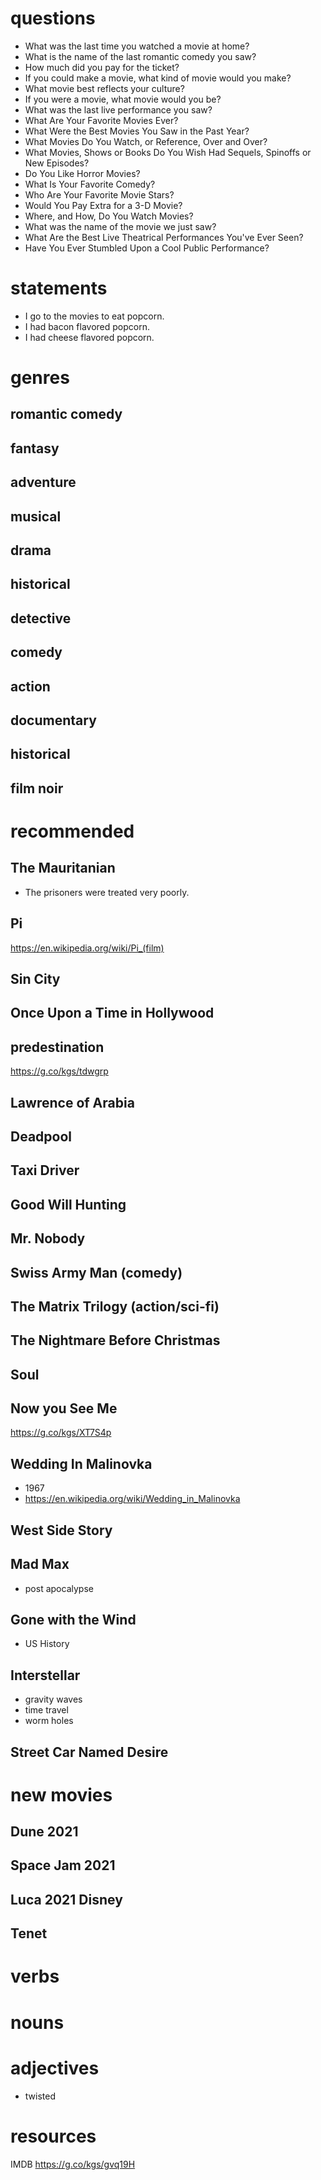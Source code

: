 # questions
- What was the last time you watched a movie at home?
- What is the name of the last romantic comedy you saw?
- How much did you pay for the ticket?
- If you could make a movie, what kind of movie would you make?
- What movie best reflects your culture?
- If you were a movie, what movie would you be?
-  What was the last live performance you saw?
- What Are Your Favorite Movies Ever?
- What Were the Best Movies You Saw in the Past Year?
- What Movies Do You Watch, or Reference, Over and Over?
- What Movies, Shows or Books Do You Wish Had Sequels, Spinoffs or New Episodes?
- Do You Like Horror Movies?
- What Is Your Favorite Comedy?
- Who Are Your Favorite Movie Stars?
- Would You Pay Extra for a 3-D Movie?
- Where, and How, Do You Watch Movies?
- What was the name of the movie we just saw?
- What Are the Best Live Theatrical Performances You've Ever Seen?
- Have You Ever Stumbled Upon a Cool Public Performance?

# statements
- I go to the movies to eat popcorn.
- I had bacon flavored popcorn.
- I had cheese flavored popcorn.


# genres
## romantic comedy
## fantasy
## adventure
## musical
## drama
## historical
## detective
## comedy
## action
## documentary
## historical
## film noir

# recommended
## The Mauritanian
- The prisoners were treated very poorly.

## Pi
https://en.wikipedia.org/wiki/Pi_(film)
## Sin City
## Once Upon a Time in Hollywood
## predestination
https://g.co/kgs/tdwgrp
## Lawrence of Arabia
## Deadpool
## Taxi Driver
## Good Will Hunting
## Mr. Nobody
## Swiss Army Man (comedy)
## The Matrix Trilogy (action/sci-fi)
## The Nightmare Before Christmas
## Soul
## Now you See Me
https://g.co/kgs/XT7S4p

## Wedding In Malinovka
- 1967
- https://en.wikipedia.org/wiki/Wedding_in_Malinovka
## West Side Story


## Mad Max
- post apocalypse
## Gone with the Wind
- US History
## Interstellar
- gravity waves
- time travel
- worm holes
## Street Car Named Desire

# new movies

## Dune 2021

## Space Jam 2021

## Luca 2021 Disney

## Tenet

# verbs

# nouns


# adjectives
- twisted

# resources
IMDB https://g.co/kgs/gvq19H